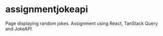 # assignmentjokeapi
Page displaying random jokes. Assignment using React, TanStack Query and JokeAPI.
